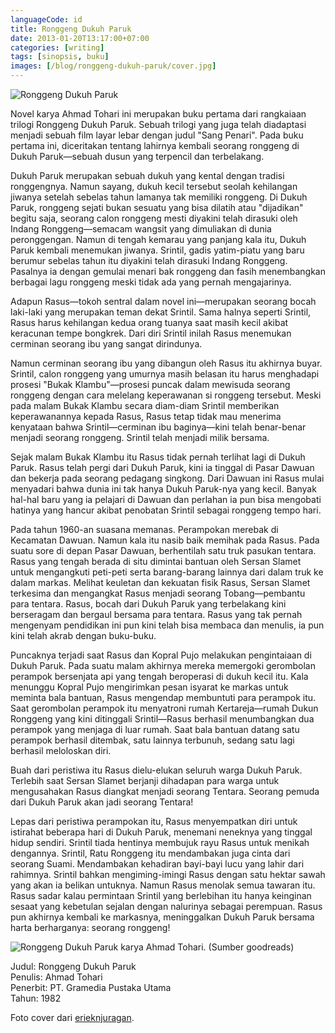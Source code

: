 ```yaml
---
languageCode: id
title: Ronggeng Dukuh Paruk
date: 2013-01-20T13:17:00+07:00
categories: [writing]
tags: [sinopsis, buku]
images: [/blog/ronggeng-dukuh-paruk/cover.jpg]
---
```

![Ronggeng Dukuh Paruk](cover.jpg)

Novel karya Ahmad Tohari ini merupakan buku pertama dari rangkaiaan trilogi Ronggeng Dukuh Paruk. Sebuah trilogi yang juga telah diadaptasi menjadi sebuah film layar lebar dengan judul "Sang Penari". Pada buku pertama ini, diceritakan tentang lahirnya kembali seorang ronggeng di Dukuh Paruk—sebuah dusun yang terpencil dan terbelakang.

Dukuh Paruk merupakan sebuah dukuh yang kental dengan tradisi ronggengnya. Namun sayang, dukuh kecil tersebut seolah kehilangan jiwanya setelah sebelas tahun lamanya tak memiliki ronggeng. Di Dukuh Paruk, ronggeng sejati bukan sesuatu yang bisa dilatih atau "dijadikan" begitu saja, seorang calon ronggeng mesti diyakini telah dirasuki oleh Indang Ronggeng—semacam wangsit yang dimuliakan di dunia peronggengan. Namun di tengah kemarau yang panjang kala itu, Dukuh Paruk kembali menemukan jiwanya. Srintil, gadis yatim-piatu yang baru berumur sebelas tahun itu diyakini telah dirasuki Indang Ronggeng. Pasalnya ia dengan gemulai menari bak ronggeng dan fasih menembangkan berbagai lagu ronggeng meski tidak ada yang pernah mengajarinya.

Adapun Rasus—tokoh sentral dalam novel ini—merupakan seorang bocah laki-laki yang merupakan teman dekat Srintil. Sama halnya seperti Srintil, Rasus harus kehilangan kedua orang tuanya saat masih kecil akibat keracunan tempe bongkrek. Dari diri Srintil inilah Rasus menemukan cerminan seorang ibu yang sangat dirindunya.

Namun cerminan seorang ibu yang dibangun oleh Rasus itu akhirnya buyar. Srintil, calon ronggeng yang umurnya masih belasan itu harus menghadapi prosesi "Bukak Klambu"—prosesi puncak dalam mewisuda seorang ronggeng dengan cara melelang keperawanan si ronggeng tersebut. Meski pada malam Bukak Klambu secara diam-diam Srintil memberikan keperawanannya kepada Rasus, Rasus tetap tidak mau menerima kenyataan bahwa Srintil—cerminan ibu baginya—kini telah benar-benar menjadi seorang ronggeng. Srintil telah menjadi milik bersama.

Sejak malam Bukak Klambu itu Rasus tidak pernah terlihat lagi di Dukuh Paruk. Rasus telah pergi dari Dukuh Paruk, kini ia tinggal di Pasar Dawuan dan bekerja pada seorang pedagang singkong. Dari Dawuan ini Rasus mulai menyadari bahwa dunia ini tak hanya Dukuh Paruk-nya yang kecil. Banyak hal-hal baru yang ia pelajari di Dawuan dan perlahan ia pun bisa mengobati hatinya yang hancur akibat penobatan Srintil sebagai ronggeng tempo hari.

Pada tahun 1960-an suasana memanas. Perampokan merebak di Kecamatan Dawuan. Namun kala itu nasib baik memihak pada Rasus. Pada suatu sore di depan Pasar Dawuan, berhentilah satu truk pasukan tentara. Rasus yang tengah berada di situ dimintai bantuan oleh Sersan Slamet untuk mengangkuti peti-peti serta barang-barang lainnya dari dalam truk ke dalam markas. Melihat keuletan dan kekuatan fisik Rasus, Sersan Slamet terkesima dan mengangkat Rasus menjadi seorang Tobang—pembantu para tentara. Rasus, bocah dari Dukuh Paruk yang terbelakang kini berseragam dan bergaul bersama para tentara. Rasus yang tak pernah mengenyam pendidikan ini pun kini telah bisa membaca dan menulis, ia pun kini telah akrab dengan buku-buku.

Puncaknya terjadi saat Rasus dan Kopral Pujo melakukan pengintaiaan di Dukuh Paruk. Pada suatu malam akhirnya mereka memergoki gerombolan perampok bersenjata api yang tengah beroperasi di dukuh kecil itu. Kala menunggu Kopral Pujo mengirimkan pesan isyarat ke markas untuk meminta bala bantuan, Rasus mengendap membuntuti para perampok itu. Saat gerombolan perampok itu menyatroni rumah Kertareja—rumah Dukun Ronggeng yang kini ditinggali Srintil—Rasus berhasil menumbangkan dua perampok yang menjaga di luar rumah. Saat bala bantuan datang satu perampok berhasil ditembak, satu lainnya terbunuh, sedang satu lagi berhasil meloloskan diri.

Buah dari peristiwa itu Rasus dielu-elukan seluruh warga Dukuh Paruk. Terlebih saat Sersan Slamet berjanji dihadapan para warga untuk mengusahakan Rasus diangkat menjadi seorang Tentara. Seorang pemuda dari Dukuh Paruk akan jadi seorang Tentara!

Lepas dari peristiwa perampokan itu, Rasus menyempatkan diri untuk istirahat beberapa hari di Dukuh Paruk, menemani neneknya yang tinggal hidup sendiri. Srintil tiada hentinya membujuk rayu Rasus untuk menikah dengannya. Srintil, Ratu Ronggeng itu mendambakan juga cinta dari seorang Suami. Mendambakan kehadiran bayi-bayi lucu yang lahir dari rahimnya. Srintil bahkan mengiming-imingi Rasus dengan satu hektar sawah yang akan ia belikan untuknya. Namun Rasus menolak semua tawaran itu. Rasus sadar kalau permintaan Srintil yang berlebihan itu hanya keinginan sesaat yang kebetulan sejalan dengan nalurinya sebagai perempuan. Rasus pun akhirnya kembali ke markasnya, meninggalkan Dukuh Paruk bersama harta berharganya: seorang ronggeng!

![Ronggeng Dukuh Paruk karya Ahmad Tohari. (Sumber [goodreads](https://www.goodreads.com/book/show/1334844.Ronggeng_Dukuh_Paruk))](01-ronggeng-dukuh-paruk-by-goodread.jpg)

Judul: Ronggeng Dukuh Paruk\
Penulis: Ahmad Tohari\
Penerbit: PT. Gramedia Pustaka Utama\
Tahun: 1982

Foto cover dari [erieknjuragan](http://www.erieknjuragan.com/sang-penari/).
